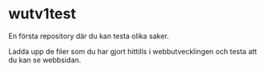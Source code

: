 # wutv1test
En första repository där du kan testa olika saker.

Ladda upp de filer som du har gjort hittills i webbutvecklingen och testa att du kan se webbsidan.

